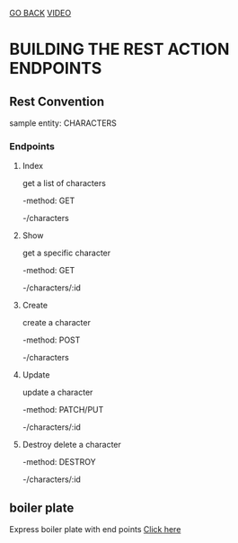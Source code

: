 [GO BACK](../index.md)
[VIDEO](https://www.loom.com/share/9bbdb13b54044555b0dbdf085963824e)

# BUILDING THE REST ACTION ENDPOINTS

## Rest Convention

sample entity: CHARACTERS

### Endpoints

1. Index

   get a list of characters

   -method: GET

   -/characters

2. Show

   get a specific character

   -method: GET

   -/characters/:id

3. Create

   create a character

   -method: POST

   -/characters

4. Update

   update a character

   -method: PATCH/PUT

   -/characters/:id

5. Destroy
   delete a character

   -method: DESTROY

   -/characters/:id

## boiler plate

Express boiler plate with end points [Click here](../boiler-plate/express-boiler-plate.md)
